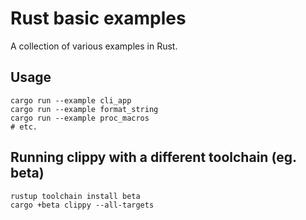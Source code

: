 # Rust basic examples

A collection of various examples in Rust.

## Usage

```
cargo run --example cli_app
cargo run --example format_string
cargo run --example proc_macros
# etc.
```

## Running clippy with a different toolchain (eg. beta)

```
rustup toolchain install beta
cargo +beta clippy --all-targets
```
